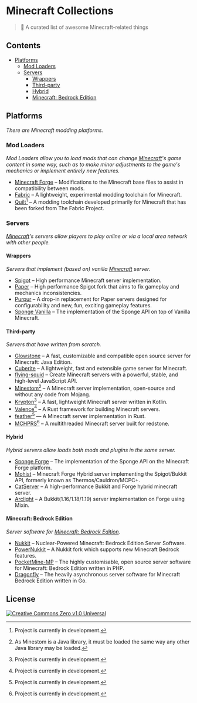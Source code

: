 # Minecraft Collections

> 📝 A curated list of awesome Minecraft-related things

## Contents

* [Platforms](#platforms)
    * [Mod Loaders](#mod-loaders)
    * [Servers](#servers)
        * [Wrappers](#wrappers)
        * [Third-party](#third-party)
        * [Hybrid](#hybrid)
        * [Minecraft: Bedrock Edition](#minecraft--bedrock-edition)

## Platforms

_There are Minecraft modding platforms._

### Mod Loaders

_Mod Loaders allow you to load mods that can change [Minecraft][minecraft]'s game content in some way, such as to make
minor adjustments to the game's mechanics or implement entirely new features._

- [Minecraft Forge](https://github.com/MinecraftForge/MinecraftForge) – Modifications to the Minecraft base files to
  assist in compatibility between mods.
- [Fabric](https://fabricmc.net/) – A lightweight, experimental modding toolchain for Minecraft.
- [Quilt](https://quiltmc.org/)[^wip] – A modding toolchain developed primarily for Minecraft that has been forked from
  The Fabric Project.

### Servers

_[Minecraft][minecraft]'s servers allow players to play online or via a local area network with other people._

#### Wrappers

_Servers that implement (based on) vanilla [Minecraft][minecraft] server._

- [Spigot](https://www.spigotmc.org/) – High performance Minecraft server implementation.
- [Paper](https://papermc.io/) – High performance Spigot fork that aims to fix gameplay and mechanics inconsistencies.
- [Purpur](https://purpurmc.org/) – A drop-in replacement for Paper servers designed for configurability and new, fun,
  exciting gameplay features.
- [Sponge Vanilla](https://spongepowered.org/) – The implementation of the Sponge API on top of Vanilla Minecraft.

#### Third-party

_Servers that have written from scratch._

- [Glowstone](https://glowstone.net/) – A fast, customizable and compatible open source server for Minecraft: Java
  Edition.
- [Cuberite](https://cuberite.org/) – A lightweight, fast and extensible game server for Minecraft.
- [flying-squid](https://flying-squid.prismarine.js.org/) – Create Minecraft servers with a powerful, stable, and
  high-level JavaScript API.
- [Minestom](https://minestom.net/)[^2] – A Minecraft server implementation, open-source and without any code from
  Mojang.
- [Krypton](https://kryptonmc.org/)[^wip] – A fast, lightweight Minecraft server written in Kotlin.
- [Valence](https://github.com/valence-rs/valence)[^wip] – A Rust framework for building Minecraft servers.
- [feather](https://github.com/feather-rs/feather)[^wip] — A Minecraft server implementation in Rust.
- [MCHPRS](https://github.com/MCHPR/MCHPRS)[^wip] – A multithreaded Minecraft server built for redstone.

#### Hybrid

_Hybrid servers allow loads both mods and plugins in the same server._

- [Sponge Forge](https://spongepowered.org/) – The implementation of the Sponge API on the Minecraft Forge platform.
- [Mohist](https://www.mohistmc.com/) – Minecraft Forge Hybrid server implementing the Spigot/Bukkit API, formerly known
  as Thermos/Cauldron/MCPC+.
- [CatServer](https://catmc.org/) – A high-performance Bukkit and Forge hybrid minecraft server.
- [Arclight](https://github.com/IzzelAliz/Arclight) – A Bukkit(1.16/1.18/1.19) server implementation on Forge using
  Mixin.

#### Minecraft: Bedrock Edition

_Server software for [Minecraft: Bedrock Edition][mcbe]._

- [Nukkit](https://cloudburstmc.org/) – Nuclear-Powered Minecraft: Bedrock Edition Server Software.
- [PowerNukkit](https://powernukkit.org/) – A Nukkit fork which supports new Minecraft Bedrock features.
- [PocketMine-MP](https://pmmp.io/) – The highly customisable, open source server software for Minecraft: Bedrock
  Edition written in PHP.
- [Dragonfly](https://github.com/df-mc/dragonfly) – The heavily asynchronous server software for Minecraft Bedrock
  Edition written in Go.

## License

[![Creative Commons Zero v1.0 Universal][cc-zero-badge]][repo-license]

<!-- SECTION: FOOTNOTES -->

[^wip]: Project is currently in development.

[^2]: As Minestom is a Java library, it must be loaded the same way any other Java library may be loaded.

<!-- SECTION: DECLARATIONS -->

<!-- MEDIA SOURCES -->

[cc-zero-badge]: http://mirrors.creativecommons.org/presskit/buttons/88x31/svg/cc-zero.svg "CC0 1.0 Universal"

<!-- LINKS -->

[repo-license]: https://github.com/GrassMC/minecraft-collections/blob/main/LICENSE

[minecraft]: https://minecraft.net/

[mcbe]: https://minecraft.fandom.com/wiki/Bedrock_Edition
